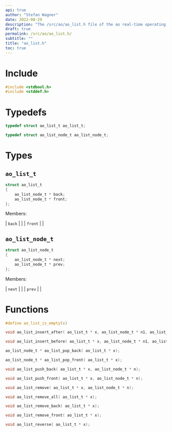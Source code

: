 ```yaml
---
api: true
author: "Stefan Wagner"
date: 2022-08-29
description: "The /src/ao/ao_list.h file of the ao real-time operating system."
draft: true
permalink: /src/ao/ao_list.h/
subtitle: ""
title: "ao_list.h"
toc: true
---
```


# Include

```c
#include <stdbool.h>
#include <stddef.h>
```

# Typedefs

```c
typedef struct ao_list_t ao_list_t;
```

```c
typedef struct ao_list_node_t ao_list_node_t;
```

# Types

## `ao_list_t`

```c
struct ao_list_t
{
    ao_list_node_t * back;
    ao_list_node_t * front;
};
```

Members:

| `back` | |
| `front` | |

## `ao_list_node_t`

```c
struct ao_list_node_t
{
    ao_list_node_t * next;
    ao_list_node_t * prev;
};
```

Members:

| `next` | |
| `prev` | |

# Functions

```c
#define ao_list_is_empty(x)
```

```c
void ao_list_insert_after( ao_list_t * x, ao_list_node_t * n1, ao_list_node_t * n2);
```

```c
void ao_list_insert_before( ao_list_t * x, ao_list_node_t * n1, ao_list_node_t * n2);
```

```c
ao_list_node_t * ao_list_pop_back( ao_list_t * x);
```

```c
ao_list_node_t * ao_list_pop_front( ao_list_t * x);
```

```c
void ao_list_push_back( ao_list_t * x, ao_list_node_t * n);
```

```c
void ao_list_push_front( ao_list_t * x, ao_list_node_t * n);
```

```c
void ao_list_remove( ao_list_t * x, ao_list_node_t * n);
```

```c
void ao_list_remove_all( ao_list_t * x);
```

```c
void ao_list_remove_back( ao_list_t * x);
```

```c
void ao_list_remove_front( ao_list_t * x);
```

```c
void ao_list_reverse( ao_list_t * x);
```

